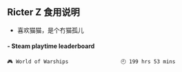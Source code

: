 ## Ricter Z 食用说明
- 喜欢猫猫，是个冇猫孤儿

<!-- steam-box start -->
#### - Steam playtime leaderboard
```text
🎮 World of Warships                 🕘 199 hrs 53 mins
```
<!-- Powered by https://github.com/YouEclipse/steam-box . -->
<!-- steam-box end -->
